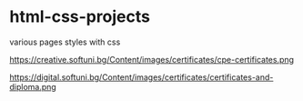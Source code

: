 # html-css-projects
various pages styles with css


https://creative.softuni.bg/Content/images/certificates/cpe-certificates.png

https://digital.softuni.bg/Content/images/certificates/certificates-and-diploma.png
